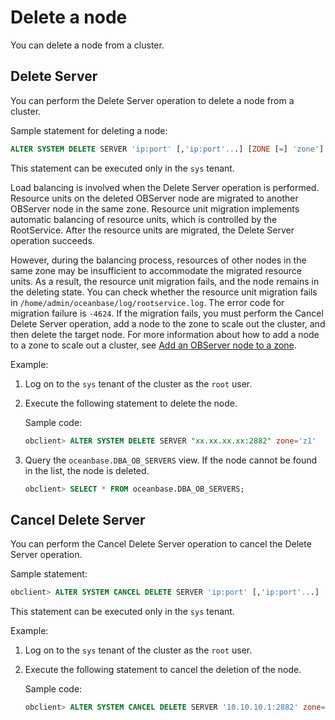 # Delete a node

You can delete a node from a cluster.

## Delete Server

You can perform the Delete Server operation to delete a node from a cluster.

Sample statement for deleting a node:

```sql
ALTER SYSTEM DELETE SERVER 'ip:port' [,'ip:port'...] [ZONE [=] 'zone']
```

This statement can be executed only in the `sys` tenant.

Load balancing is involved when the Delete Server operation is performed. Resource units on the deleted OBServer node are migrated to another OBServer node in the same zone. Resource unit migration implements automatic balancing of resource units, which is controlled by the RootService. After the resource units are migrated, the Delete Server operation succeeds.

However, during the balancing process, resources of other nodes in the same zone may be insufficient to accommodate the migrated resource units. As a result, the resource unit migration fails, and the node remains in the deleting state. You can check whether the resource unit migration fails in `/home/admin/oceanbase/log/rootservice.log`. The error code for migration failure is `-4624`. If the migration fails, you must perform the Cancel Delete Server operation, add a node to the zone to scale out the cluster, and then delete the target node. For more information about how to add a node to a zone to scale out a cluster, see [Add an OBServer node to a zone](../../../7.management/1.scale-out-and-scale-in/2.cluster-level-scale-out-and-scale-in/1.scale-out/2.add-an-observer-node-to-a-zone.md).

Example:

1. Log on to the `sys` tenant of the cluster as the `root` user.

2. Execute the following statement to delete the node.

   Sample code:

   ```sql
   obclient> ALTER SYSTEM DELETE SERVER "xx.xx.xx.xx:2882" zone='z1'
   ```

3. Query the `oceanbase.DBA_OB_SERVERS` view. If the node cannot be found in the list, the node is deleted.

   ```sql
   obclient> SELECT * FROM oceanbase.DBA_OB_SERVERS;
   ```

## Cancel Delete Server

You can perform the Cancel Delete Server operation to cancel the Delete Server operation.

Sample statement:

```sql
obclient> ALTER SYSTEM CANCEL DELETE SERVER 'ip:port' [,'ip:port'...] [ZONE [=] 'zone']
```

This statement can be executed only in the `sys` tenant.

Example:

1. Log on to the `sys` tenant of the cluster as the `root` user.

2. Execute the following statement to cancel the deletion of the node.

   Sample code:

   ```sql
   obclient> ALTER SYSTEM CANCEL DELETE SERVER '10.10.10.1:2882' zone='zone1';
   ```
